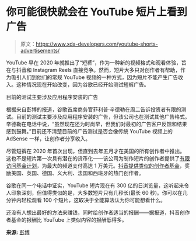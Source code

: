 # 你可能很快就会在 YouTube 短片上看到广告

> 原文：<https://www.xda-developers.com/youtube-shorts-advertisements/>

YouTube 早在 2020 年就推出了“短裤”，作为一种新的视频格式和观看体验，旨在与抖音和 Instagram Reels 直接竞争。然而，短片大多只对创作者有帮助，作为吸引人们到他们的常规 YouTube 视频的一种方式，因为短片不能产生广告收入。这种情况现在开始改变，因为谷歌已经开始测试短裤广告。

目前的测试主要涉及应用程序安装的广告

根据来自彭博的报道，谷歌首席商务官菲利普·辛德勒在周二告诉投资者有限的测试。目前的测试主要涉及应用程序安装的广告，但该公司也在测试其他广告格式。辛德勒在电话中说，“虽然现在还为时尚早，但我们对最初的广告客户反馈和结果感到鼓舞。”目前还不清楚目前的广告测试是否会像传统 YouTube 视频上的 AdSense 一样，让创作者分享收入。

尽管短裤在 2020 年首次出现，但直到去年五月才在美国的所有创作者中推出。这也不是短片第一次具有潜在的货币化——该公司为制作短片的创作者提供了[有限访问基金计划](https://www.xda-developers.com/youtube-will-pay-up-to-10000-make-youtube-shorts/)，为最大的频道支付高达 1 万美元。[抖音提供类似的创作者基金](https://www.tiktok.com/creators/creator-portal/en-us/getting-paid-to-create/creator-fund/)，奖励美国、英国、德国、义大利、法国和西班牙的热门创作者。

谷歌在同一个电话中证实，YouTube 短片现在有 300 亿的日浏览量，这听起来令人印象深刻，但值得类似的是，大多数短片只有几秒长(最长 60 秒)。你可以在几分钟内轻松观看 100 个短片，这取决于全能算法认为你可能想看什么。

还没有人想出最好的方法来赚钱，同时给创作者适当的报酬——据报道，抖音创作者基金的报酬比 YouTube 上类似内容的报酬低得多。

**来源:** [彭博](https://www.bloomberg.com/news/articles/2022-04-26/youtube-is-starting-to-run-ads-on-shorts-its-tiktok-clone)